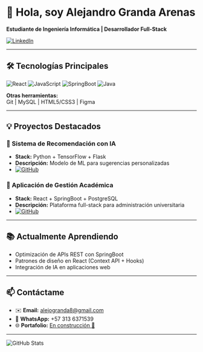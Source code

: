 # 👋 Hola, soy Alejandro Granda Arenas 
**Estudiante de Ingeniería Informática | Desarrollador Full-Stack**

[![LinkedIn](https://img.shields.io/badge/LinkedIn-Alejandro_Granda-0077B5?style=flat&logo=linkedin)](https://www.linkedin.com/in/alejandro-granda-ab263b316/)

---

## 🛠 Tecnologías Principales
![React](https://img.shields.io/badge/-React-61DAFB?logo=react&logoColor=white)
![JavaScript](https://img.shields.io/badge/-JavaScript-F7DF1E?logo=javascript&logoColor=black)
![SpringBoot](https://img.shields.io/badge/-SpringBoot-6DB33F?logo=springboot&logoColor=white)
![Java](https://img.shields.io/badge/-Java-007396?logo=java&logoColor=white)

**Otras herramientas:**  
Git | MySQL | HTML5/CSS3 | Figma

---

## 💡 Proyectos Destacados

### 🧠 Sistema de Recomendación con IA
- **Stack:** Python + TensorFlow + Flask
- **Descripción:** Modelo de ML para sugerencias personalizadas
- [![GitHub](https://img.shields.io/badge/Código-Repo-blue)](enlace_github_proyecto)

### 📱 Aplicación de Gestión Académica
- **Stack:** React + SpringBoot + PostgreSQL
- **Descripción:** Plataforma full-stack para administración universitaria
- [![GitHub](https://img.shields.io/badge/Código-Repo-blue)](enlace_github_proyecto)

---

## 📚 Actualmente Aprendiendo
- Optimización de APIs REST con SpringBoot
- Patrones de diseño en React (Context API + Hooks)
- Integración de IA en aplicaciones web

---

## 📫 Contáctame
- ✉️ **Email:** alejogranda8@gmail.com
- 📱 **WhatsApp:** +57 313 6371539
- 🌐 **Portafolio:** [En construcción 🚧](enlace_portafolio)

---

![GitHub Stats](https://github-readme-stats.vercel.app/api?username=tu_usuario_github&show_icons=true&theme=radical)
